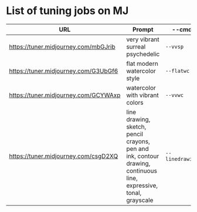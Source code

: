# List of tuning jobs on MJ

| URL                                  | Prompt                           | --cmd      |
| ------------------------------------ | -------------------------------- | ---------- |
| https://tuner.midjourney.com/mbGJrib | very vibrant surreal psychedelic | `--vvsp`   |
| https://tuner.midjourney.com/G3UbGf6 | flat modern watercolor style     | `--flatwc` |
| https://tuner.midjourney.com/GCYWAxp | watercolor with vibrant colors   | `--vvwc`   |
|https://tuner.midjourney.com/csgD2XQ | line drawing, sketch, pencil crayons, pen and ink, contour drawing, continuous line, expressive, tonal, grayscale | `--linedrawing` |
